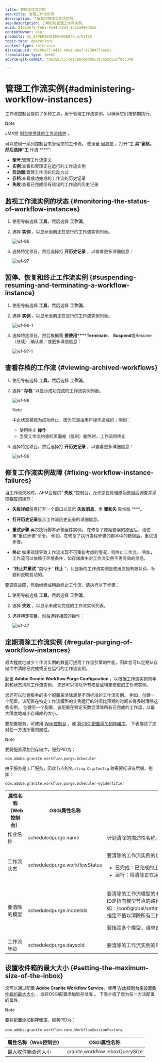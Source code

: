 ```yaml
---
title: 管理工作流实例
seo-title: 管理工作流实例
description: 了解如何管理工作流实例。
seo-description: 了解如何管理工作流实例。
uuid: 81e53ef5-fe62-4ed4-b2d4-132aa986d5aa
contentOwner: User
products: SG_EXPERIENCEMANAGER/6.4/SITES
topic-tags: operations
content-type: reference
discoiquuid: d9c96e7f-9416-48e1-a6af-47384f7bee92
translation-type: tm+mt
source-git-commit: cdec5b3c57ce1c80c0ed6b5cb7650b52cf9bc340

---
```



# 管理工作流实例{#administering-workflow-instances}

工作流控制台提供了多种工具，用于管理工作流实例，以确保它们按预期执行。

>[!NOTE]
>
>JMX控 [制台提供其他工作流维护](/help/sites-administering/jmx-console.md#workflow-maintenance) 。

可以使用一系列控制台来管理您的工作流。 使用全 [局导航](/help/sites-authoring/basic-handling.md#global-navigation) ，打开“工 **具”窗格，然后选择“工** 作流 ****”:

* **型号**:管理工作流定义
* **实例**:查看和管理正在运行的工作流实例
* **启动器**:管理工作流的启动方式
* **存档**:查看成功完成的工作流的历史记录
* **失败**:查看已完成但有错误的工作流的历史记录

## 监视工作流实例的状态 {#monitoring-the-status-of-workflow-instances}

1. 使用导航选择 **工具**，然后选择 **工作流**。
1. 选择 **实例** ，以显示当前正在进行的工作流实例列表。

   ![wf-96](assets/wf-96.png)

1. 选择特定项目，然后选择打 **开历史记录** ，以查看更多详细信息：

   ![wf-97](assets/wf-97.png)

## 暂停、恢复和终止工作流实例 {#suspending-resuming-and-terminating-a-workflow-instance}

1. 使用导航选择 **工具**，然后选择 **工作流**。
1. 选择 **实例** ，以显示当前正在进行的工作流实例列表。

   ![wf-96-1](assets/wf-96-1.png)

1. 选择特定项目，然后根据需 **要使用****Terminate**、 **Suspend**&#x200B;或Resume（继续）;确认和／或更多详细信息：

   ![wf-97-1](assets/wf-97-1.png)

## 查看存档的工作流 {#viewing-archived-workflows}

1. 使用导航选择 **工具**，然后选择 **工作流**。
1. 选择“ **存档** ”以显示成功完成的工作流实例列表。

   ![wf-98](assets/wf-98.png)

   >[!NOTE]
   >
   >中止状态被视为成功终止，因为它是由用户操作造成的；例如：
   >
   >* 使用终止 **操作**
   >* 当受工作流约束的页面被（强制）删除时，工作流将终止


1. 选择特定项目，然后选择打 **开历史记录** ，以查看更多详细信息：

   ![wf-99](assets/wf-99.png)

## 修复工作流实例故障 {#fixing-workflow-instance-failures}

当工作流失败时，AEM会提供“ **失败** ”控制台，允许您在处理原始原因后调查并采取相应的操作：

* **失败详细**&#x200B;信息打开一个窗口以显示 **失败消息**、步 **骤和失** 败堆栈 ****。

* **打开历史记录**&#x200B;显示工作流历史记录的详细信息。

* **重试步骤** 再次执行脚本步骤组件实例。 在修复了原始错误的原因后，请使用“重试步骤”命令。 例如，在修复了执行进程步骤的脚本中的错误后，重试该步骤。
* **终止** 如果错误导致工作流出现不可重新考虑的情况，则终止工作流。 例如，工作流可以依赖于环境条件，如存储库中对工作流实例不再有效的信息。
* **“终止并重试** ”类似于“ **终止** ”，只是新的工作流实例是使用原始有效负荷、标题和说明启动的。

要调查故障，然后继续或稍后终止工作流，请执行以下步骤：

1. 使用导航选择 **工具**，然后选择 **工作流**。
1. 选择 **失败** ，以显示未成功完成的工作流实例列表。
1. 选择特定项目，然后选择相应的操作：

   ![wf-47](assets/wf-47.png)

## 定期清除工作流实例 {#regular-purging-of-workflow-instances}

最大程度地减少工作流实例的数量可提高工作流引擎的性能，因此您可以定期从存储库中清除已完成或正在运行的工作流实例。

配置 **Adobe Granite Workflow Purge Configuration** ，以根据工作流实例的年龄和状态清除工作流实例。 您还可以清除所有模型或特定模型的工作流实例。

您还可以创建服务的多个配置来清除满足不同标准的工作流实例。 例如，创建一个配置，该配置在特定工作流模型的实例运行的时间比预期的时间长得多时清除这些实例。 创建另一个配置，该配置在特定天数后清除所有已完成的工作流，以最大限度地减小存储库的大小。

要配置服务，可使用 [Web控制台](/help/sites-deploying/configuring-osgi.md#osgi-configuration-with-the-web-console) ，或 [将OSGi配置添加到存储库](/help/sites-deploying/configuring-osgi.md#osgi-configuration-in-the-repository)。 下表描述了您对任一方法所需的属性。

>[!NOTE]
>
>要将配置添加到存储库，服务PID为：
>
>`com.adobe.granite.workflow.purge.Scheduler`
>
>由于服务是工厂服务，因此节点的名 `sling:OsgiConfig` 称需要标识符后缀，例如：
>
>`com.adobe.granite.workflow.purge.Scheduler-myidentifier`

<table> 
 <tbody> 
  <tr> 
   <th>属性名称（Web控制台）</th> 
   <th>OSGi属性名称</th> 
   <th>描述</th> 
  </tr> 
  <tr> 
   <td>作业名称</td> 
   <td>scheduledpurge.name</td> 
   <td>计划清除的描述性名称。</td> 
  </tr> 
  <tr> 
   <td>工作流状态</td> 
   <td>scheduledpurge.workflowStatus</td> 
   <td><p>要清除的工作流实例的状态。 以下值有效：</p> 
    <ul> 
     <li>已完成：已完成的工作流实例将被清除。</li> 
     <li>运行：将清除正在运行的工作流实例。</li> 
    </ul> </td> 
  </tr> 
  <tr> 
   <td>要清除的模型</td> 
   <td>scheduledpurge.modelIds</td> 
   <td><p>要清除的工作流模型的ID。 <br /> ID是指向模型节点的路径，例如：/conf/global/settings/workflow/models/dam/update_asset/jcr:content/model<br /> 指定不值以清除所有工作流模型的实例。</p> <p>要指定多个模型，请单击Web控制台中的+按钮。 </p> </td> 
  </tr> 
  <tr> 
   <td>工作流年龄</td> 
   <td>scheduledpurge.daysold</td> 
   <td>要清除的工作流实例的年龄（以天为单位）。</td> 
  </tr> 
 </tbody> 
</table>

## 设置收件箱的最大大小 {#setting-the-maximum-size-of-the-inbox}

您可以通过配置 **Adobe Granite Workflow Service**，使用 [Web控制台来设置收件箱的最大大小](/help/sites-deploying/configuring-osgi.md#osgi-configuration-with-the-web-console) ，或将OSGi配置添加到存储库 [](/help/sites-deploying/configuring-osgi.md#osgi-configuration-in-the-repository)。 下表介绍了您为任一方法配置的属性。

>[!NOTE]
>
>要将配置添加到存储库，服务PID为：
>
>`com.adobe.granite.workflow.core.WorkflowSessionFactory`.

| 属性名称（Web控制台） | OSGi属性名称 |
|---|---|
| 最大收件箱查询大小 | granite.workflow.inboxQuerySize |

